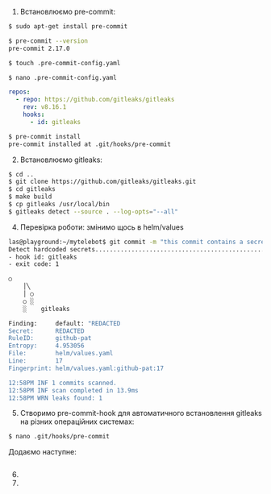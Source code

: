 1. Встановлюємо pre-commit:
```bash
$ sudo apt-get install pre-commit

$ pre-commit --version
pre-commit 2.17.0

$ touch .pre-commit-config.yaml

$ nano .pre-commit-config.yaml
```
```yaml
repos:
  - repo: https://github.com/gitleaks/gitleaks
    rev: v8.16.1
    hooks:
      - id: gitleaks
```
```bash
$ pre-commit install
pre-commit installed at .git/hooks/pre-commit
```
2. Встановлюємо gitleaks:
```bash
$ cd ..
$ git clone https://github.com/gitleaks/gitleaks.git
$ cd gitleaks
$ make build
$ cp gitleaks /usr/local/bin
$ gitleaks detect --source . --log-opts="--all"
```

4. Перевірка роботи: змінимо щось в helm/values
```bash
las@playground:~/mytelebot$ git commit -m "this commit contains a secret"
Detect hardcoded secrets.................................................Failed
- hook id: gitleaks
- exit code: 1

○
    │╲
    │ ○
    ○ ░
    ░    gitleaks

Finding:     default: "REDACTED
Secret:      REDACTED
RuleID:      github-pat
Entropy:     4.953056
File:        helm/values.yaml
Line:        17
Fingerprint: helm/values.yaml:github-pat:17

12:58PM INF 1 commits scanned.
12:58PM INF scan completed in 13.9ms
12:58PM WRN leaks found: 1
```

5. Створимо pre-commit-hook для автоматичного встановлення gitleaks на різних операційних системах:
```bash
$ nano .git/hooks/pre-commit
```
Додаємо наступне:
```code

```
6. 
7. 

